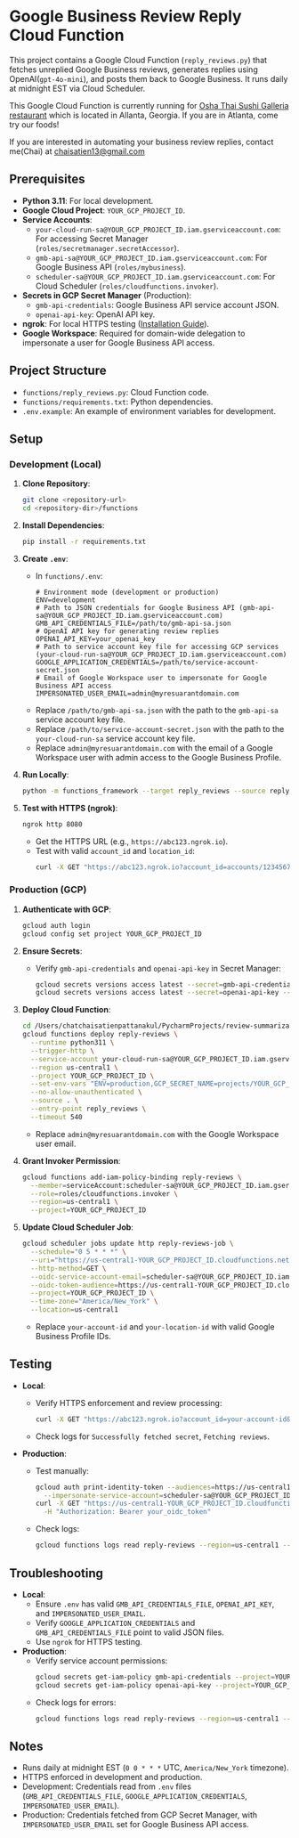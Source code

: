 # Google Business Review Reply Cloud Function

This project contains a Google Cloud Function (`reply_reviews.py`) that fetches unreplied Google Business reviews, generates replies using OpenAI(`gpt-4o-mini`), and posts them back to Google Business. It runs daily at midnight EST via Cloud Scheduler.

This Google Cloud Function is currently running for [Osha Thai Sushi Galleria restaurant](https://g.co/kgs/XbbB1ri) which is located in Allanta, Georgia. If you are in Atlanta, come try our foods!

If you are interested in automating your business review replies, contact me(Chai) at chaisatien13@gmail.com

## Prerequisites

- **Python 3.11**: For local development.
- **Google Cloud Project**: `YOUR_GCP_PROJECT_ID`.
- **Service Accounts**:
  - `your-cloud-run-sa@YOUR_GCP_PROJECT_ID.iam.gserviceaccount.com`: For accessing Secret Manager (`roles/secretmanager.secretAccessor`).
  - `gmb-api-sa@YOUR_GCP_PROJECT_ID.iam.gserviceaccount.com`: For Google Business API (`roles/mybusiness`).
  - `scheduler-sa@YOUR_GCP_PROJECT_ID.iam.gserviceaccount.com`: For Cloud Scheduler (`roles/cloudfunctions.invoker`).
- **Secrets in GCP Secret Manager** (Production):
  - `gmb-api-credentials`: Google Business API service account JSON.
  - `openai-api-key`: OpenAI API key.
- **ngrok**: For local HTTPS testing ([Installation Guide](https://ngrok.com/download)).
- **Google Workspace**: Required for domain-wide delegation to impersonate a user for Google Business API access.

## Project Structure

- `functions/reply_reviews.py`: Cloud Function code.
- `functions/requirements.txt`: Python dependencies.
- `.env.example`: An example of environment variables for development.

## Setup

### Development (Local)
1. **Clone Repository**:
   ```bash
   git clone <repository-url>
   cd <repository-dir>/functions
   ```

2. **Install Dependencies**:
   ```bash
   pip install -r requirements.txt
   ```

3. **Create `.env`**:
   - In `functions/.env`:
     ```env
     # Environment mode (development or production)
     ENV=development
     # Path to JSON credentials for Google Business API (gmb-api-sa@YOUR_GCP_PROJECT_ID.iam.gserviceaccount.com)
     GMB_API_CREDENTIALS_FILE=/path/to/gmb-api-sa.json
     # OpenAI API key for generating review replies
     OPENAI_API_KEY=your_openai_key
     # Path to service account key file for accessing GCP services (your-cloud-run-sa@YOUR_GCP_PROJECT_ID.iam.gserviceaccount.com)
     GOOGLE_APPLICATION_CREDENTIALS=/path/to/service-account-secret.json
     # Email of Google Workspace user to impersonate for Google Business API access
     IMPERSONATED_USER_EMAIL=admin@myresuarantdomain.com
     ```
   - Replace `/path/to/gmb-api-sa.json` with the path to the `gmb-api-sa` service account key file.
   - Replace `/path/to/service-account-secret.json` with the path to the `your-cloud-run-sa` service account key file.
   - Replace `admin@myresuarantdomain.com` with the email of a Google Workspace user with admin access to the Google Business Profile.

4. **Run Locally**:
   ```bash
   python -m functions_framework --target reply_reviews --source reply_reviews.py --port 8080
   ```

5. **Test with HTTPS (ngrok)**:
   ```bash
   ngrok http 8080
   ```
   - Get the HTTPS URL (e.g., `https://abc123.ngrok.io`).
   - Test with valid `account_id` and `location_id`:
     ```bash
     curl -X GET "https://abc123.ngrok.io?account_id=accounts/1234567890&location_id=locations/0987654321&days=30"
     ```

### Production (GCP)
1. **Authenticate with GCP**:
   ```bash
   gcloud auth login
   gcloud config set project YOUR_GCP_PROJECT_ID
   ```

2. **Ensure Secrets**:
   - Verify `gmb-api-credentials` and `openai-api-key` in Secret Manager:
     ```bash
     gcloud secrets versions access latest --secret=gmb-api-credentials --project=YOUR_GCP_PROJECT_ID
     gcloud secrets versions access latest --secret=openai-api-key --project=YOUR_GCP_PROJECT_ID
     ```

3. **Deploy Cloud Function**:
   ```bash
   cd /Users/chatchaisatienpattanakul/PycharmProjects/review-summarization-2/functions
   gcloud functions deploy reply-reviews \
     --runtime python311 \
     --trigger-http \
     --service-account your-cloud-run-sa@YOUR_GCP_PROJECT_ID.iam.gserviceaccount.com \
     --region us-central1 \
     --project YOUR_GCP_PROJECT_ID \
     --set-env-vars "ENV=production,GCP_SECRET_NAME=projects/YOUR_GCP_PROJECT_ID/secrets/gmb-api-credentials/versions/latest,OPENAI_SECRET_NAME=projects/YOUR_GCP_PROJECT_ID/secrets/openai-api-key/versions/latest,IMPERSONATED_USER_EMAIL=admin@myresuarantdomain.com,PORT=8080" \
     --no-allow-unauthenticated \
     --source . \
     --entry-point reply_reviews \
     --timeout 540
   ```
   - Replace `admin@myresuarantdomain.com` with the Google Workspace user email.

4. **Grant Invoker Permission**:
   ```bash
   gcloud functions add-iam-policy-binding reply-reviews \
     --member=serviceAccount:scheduler-sa@YOUR_GCP_PROJECT_ID.iam.gserviceaccount.com \
     --role=roles/cloudfunctions.invoker \
     --region=us-central1 \
     --project=YOUR_GCP_PROJECT_ID
   ```

5. **Update Cloud Scheduler Job**:
   ```bash
   gcloud scheduler jobs update http reply-reviews-job \
     --schedule="0 5 * * *" \
     --uri="https://us-central1-YOUR_GCP_PROJECT_ID.cloudfunctions.net/reply-reviews?account_id=your-account-id&location_id=your-location-id&days=30" \
     --http-method=GET \
     --oidc-service-account-email=scheduler-sa@YOUR_GCP_PROJECT_ID.iam.gserviceaccount.com \
     --oidc-token-audience=https://us-central1-YOUR_GCP_PROJECT_ID.cloudfunctions.net/reply-reviews \
     --project=YOUR_GCP_PROJECT_ID \
     --time-zone="America/New_York" \
     --location=us-central1
   ```
   - Replace `your-account-id` and `your-location-id` with valid Google Business Profile IDs.

## Testing
- **Local**:
  - Verify HTTPS enforcement and review processing:
    ```bash
    curl -X GET "https://abc123.ngrok.io?account_id=your-account-id&location_id=locations/your-location-id&days=1"
    ```
  - Check logs for `Successfully fetched secret`, `Fetching reviews`.

- **Production**:
  - Test manually:
    ```bash
    gcloud auth print-identity-token --audiences=https://us-central1-YOUR_GCP_PROJECT_ID.cloudfunctions.net/reply-reviews \
      --impersonate-service-account=scheduler-sa@YOUR_GCP_PROJECT_ID.iam.gserviceaccount.com
    curl -X GET "https://us-central1-YOUR_GCP_PROJECT_ID.cloudfunctions.net/reply-reviews?account_id=your-account-id&location_id=your-location-id&days=1" \
      -H "Authorization: Bearer your_oidc_token"
    ```
  - Check logs:
    ```bash
    gcloud functions logs read reply-reviews --region=us-central1 --project=YOUR_GCP_PROJECT_ID
    ```

## Troubleshooting
- **Local**:
  - Ensure `.env` has valid `GMB_API_CREDENTIALS_FILE`, `OPENAI_API_KEY`, and `IMPERSONATED_USER_EMAIL`.
  - Verify `GOOGLE_APPLICATION_CREDENTIALS` and `GMB_API_CREDENTIALS_FILE` point to valid JSON files.
  - Use `ngrok` for HTTPS testing.
- **Production**:
  - Verify service account permissions:
    ```bash
    gcloud secrets get-iam-policy gmb-api-credentials --project=YOUR_GCP_PROJECT_ID
    gcloud secrets get-iam-policy openai-api-key --project=YOUR_GCP_PROJECT_ID
    ```
  - Check logs for errors:
    ```bash
    gcloud functions logs read reply-reviews --region=us-central1 --project=YOUR_GCP_PROJECT_ID
    ```

## Notes
- Runs daily at midnight EST (`0 0 * * *` UTC, `America/New_York` timezone).
- HTTPS enforced in development and production.
- Development: Credentials read from `.env` files (`GMB_API_CREDENTIALS_FILE`, `GOOGLE_APPLICATION_CREDENTIALS`, `IMPERSONATED_USER_EMAIL`).
- Production: Credentials fetched from GCP Secret Manager, with `IMPERSONATED_USER_EMAIL` set for Google Business API access.
